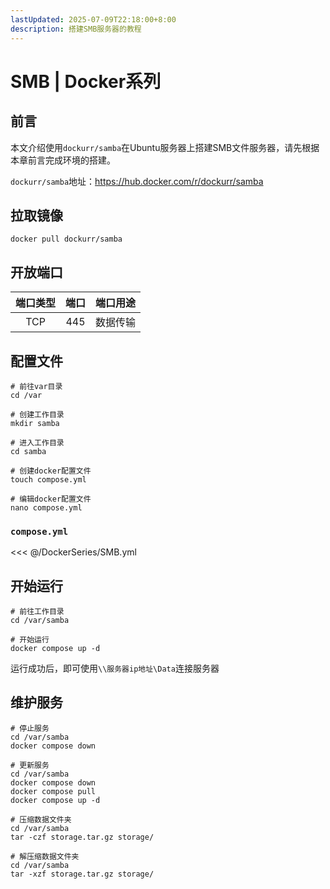 ```yaml
---
lastUpdated: 2025-07-09T22:18:00+8:00
description: 搭建SMB服务器的教程
---
```


# SMB | Docker系列

## 前言

本文介绍使用`dockurr/samba`在Ubuntu服务器上搭建SMB文件服务器，请先根据本章前言完成环境的搭建。

`dockurr/samba`地址：<https://hub.docker.com/r/dockurr/samba>

## 拉取镜像

```shell
docker pull dockurr/samba
```

## 开放端口

| 端口类型 | 端口  | 端口用途 |
| :------: | :---: | :------: |
|   TCP    |  445  | 数据传输 |

## 配置文件

```shell
# 前往var目录
cd /var

# 创建工作目录
mkdir samba

# 进入工作目录
cd samba

# 创建docker配置文件
touch compose.yml

# 编辑docker配置文件
nano compose.yml
```

### `compose.yml`

<<< @/DockerSeries/SMB.yml

## 开始运行

```shell
# 前往工作目录
cd /var/samba

# 开始运行
docker compose up -d
```

运行成功后，即可使用`\\服务器ip地址\Data`连接服务器

## 维护服务

```shell
# 停止服务
cd /var/samba
docker compose down

# 更新服务
cd /var/samba
docker compose down
docker compose pull
docker compose up -d

# 压缩数据文件夹
cd /var/samba
tar -czf storage.tar.gz storage/

# 解压缩数据文件夹
cd /var/samba
tar -xzf storage.tar.gz storage/
```

